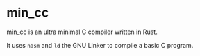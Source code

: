 # min_cc

min_cc is an ultra minimal C compiler written in Rust.

It uses `nasm` and `ld` the GNU Linker to compile a basic C program.
